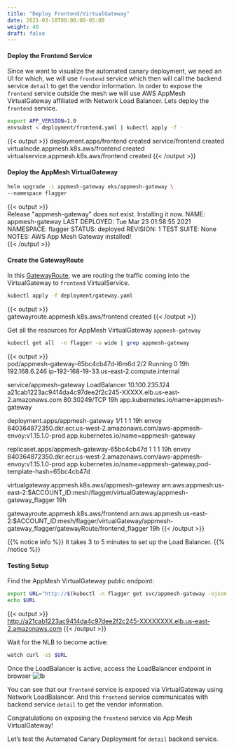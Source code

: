 ```yaml
---
title: "Deploy Frontend/VirtualGateway"
date: 2021-03-18T00:00:00-05:00
weight: 40
draft: false
---
```


#### Deploy the Frontend Service

Since we want to visualize the automated canary deployment, we need an UI for which, we will use `frontend` service which then will call the backend service `detail` to get the vendor information. In order to expose the `frontend` service outside the mesh we will use AWS AppMesh VirtualGateway affiliated with Network Load Balancer. Lets deploy the `frontend` service.

```bash
export APP_VERSION=1.0
envsubst < deployment/frontend.yaml | kubectl apply -f - 
```

{{< output >}}
deployment.apps/frontend created
service/frontend created
virtualnode.appmesh.k8s.aws/frontend created
virtualservice.appmesh.k8s.aws/frontend created 
{{< /output >}}

#### Deploy the AppMesh VirtualGateway

```bash
helm upgrade -i appmesh-gateway eks/appmesh-gateway \
--namespace flagger
```

{{< output >}}  
Release "appmesh-gateway" does not exist. Installing it now.
NAME: appmesh-gateway
LAST DEPLOYED: Tue Mar 23 01:58:55 2021
NAMESPACE: flagger
STATUS: deployed
REVISION: 1
TEST SUITE: None
NOTES:
AWS App Mesh Gateway installed!                                                                                   
{{< /output >}}

#### Create the GatewayRoute

In this [GatewayRoute](https://github.com/aws-containers/eks-microservice-demo/blob/main/deployment/gateway.yaml), we are routing the traffic coming into the VirtualGateway to `frontend` VirtualService.

```bash
kubectl apply -f deployment/gateway.yaml 
```

{{< output >}}  
gatewayroute.appmesh.k8s.aws/frontend created
{{< /output >}}

Get all the resources for AppMesh VirtualGateway `appmesh-gateway`

```bash
kubectl get all  -n flagger -o wide | grep appmesh-gateway
```
{{< output >}}  
pod/appmesh-gateway-65bc4cb47d-l6m6d      2/2     Running   0          19h     192.168.6.246    ip-192-168-19-33.us-east-2.compute.internal   <none>           <none>

service/appmesh-gateway      LoadBalancer   10.100.235.124   a21cab1223ac9414da4c97dee2f2c245-XXXXX.elb.us-east-2.amazonaws.com   80:30249/TCP   19h     app.kubernetes.io/name=appmesh-gateway

deployment.apps/appmesh-gateway      1/1     1            1           19h     envoy        840364872350.dkr.ecr.us-west-2.amazonaws.com/aws-appmesh-envoy:v1.15.1.0-prod       app.kubernetes.io/name=appmesh-gateway

replicaset.apps/appmesh-gateway-65bc4cb47d      1         1         1       19h     envoy        840364872350.dkr.ecr.us-west-2.amazonaws.com/aws-appmesh-envoy:v1.15.1.0-prod       app.kubernetes.io/name=appmesh-gateway,pod-template-hash=65bc4cb47d

virtualgateway.appmesh.k8s.aws/appmesh-gateway   arn:aws:appmesh:us-east-2:$ACCOUNT_ID:mesh/flagger/virtualGateway/appmesh-gateway_flagger   19h

gatewayroute.appmesh.k8s.aws/frontend   arn:aws:appmesh:us-east-2:$ACCOUNT_ID:mesh/flagger/virtualGateway/appmesh-gateway_flagger/gatewayRoute/frontend_flagger   19h
{{< /output >}}

{{% notice info %}}
It takes 3 to 5 minutes to set up the Load Balancer.
{{% /notice %}}

#### Testing Setup

Find the AppMesh VirtualGateway public endpoint:

```bash
export URL="http://$(kubectl -n flagger get svc/appmesh-gateway -ojson | jq -r ".status.loadBalancer.ingress[].hostname")"
echo $URL
```

{{< output >}}  
http://a21cab1223ac9414da4c97dee2f2c245-XXXXXXXX.elb.us-east-2.amazonaws.com
{{< /output >}}

Wait for the NLB to become active:

```bash
watch curl -sS $URL
```

Once the LoadBalancer is active, access the LoadBalancer endpoint in browser
![lb](/images/app_mesh_flagger/lb.png)

You can see that our `frontend` service is exposed via VirtualGateway using Network LoadBalancer. And this `frontend` service communicates with backend service `detail` to get the vendor information.

Congratulations on exposing the `frontend` service via App Mesh VirtualGateway!  

Let’s test the Automated Canary Deployment for `detail` backend service.